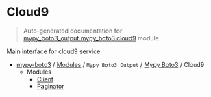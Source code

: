 # Cloud9

> Auto-generated documentation for [mypy_boto3_output.mypy_boto3.cloud9](https://github.com/vemel/mypy_boto3/blob/master/mypy_boto3_output/mypy_boto3/cloud9/__init__.py) module.

Main interface for cloud9 service

- [mypy-boto3](../../../README.md#mypy_boto3) / [Modules](../../../MODULES.md#mypy-boto3-modules) / `Mypy Boto3 Output` / [Mypy Boto3](../index.md#mypy-boto3) / Cloud9
    - Modules
        - [Client](client.md#client)
        - [Paginator](paginator.md#paginator)
